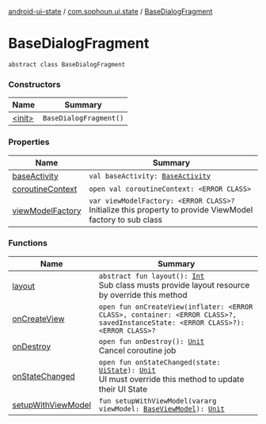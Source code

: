 [android-ui-state](../../index.md) / [com.sophoun.ui.state](../index.md) / [BaseDialogFragment](./index.md)

# BaseDialogFragment

`abstract class BaseDialogFragment`

### Constructors

| Name | Summary |
|---|---|
| [&lt;init&gt;](-init-.md) | `BaseDialogFragment()` |

### Properties

| Name | Summary |
|---|---|
| [baseActivity](base-activity.md) | `val baseActivity: `[`BaseActivity`](../-base-activity/index.md) |
| [coroutineContext](coroutine-context.md) | `open val coroutineContext: <ERROR CLASS>` |
| [viewModelFactory](view-model-factory.md) | `var viewModelFactory: <ERROR CLASS>?`<br>Initialize this property to provide ViewModel factory to sub class |

### Functions

| Name | Summary |
|---|---|
| [layout](layout.md) | `abstract fun layout(): `[`Int`](https://kotlinlang.org/api/latest/jvm/stdlib/kotlin/-int/index.html)<br>Sub class musts provide layout resource by override this method |
| [onCreateView](on-create-view.md) | `open fun onCreateView(inflater: <ERROR CLASS>, container: <ERROR CLASS>?, savedInstanceState: <ERROR CLASS>?): <ERROR CLASS>?` |
| [onDestroy](on-destroy.md) | `open fun onDestroy(): `[`Unit`](https://kotlinlang.org/api/latest/jvm/stdlib/kotlin/-unit/index.html)<br>Cancel coroutine job |
| [onStateChanged](on-state-changed.md) | `open fun onStateChanged(state: `[`UiState`](../../com.sophoun.ui.state.state/-ui-state/index.md)`): `[`Unit`](https://kotlinlang.org/api/latest/jvm/stdlib/kotlin/-unit/index.html)<br>UI must override this method to update their UI State |
| [setupWithViewModel](setup-with-view-model.md) | `fun setupWithViewModel(vararg viewModel: `[`BaseViewModel`](../-base-view-model/index.md)`): `[`Unit`](https://kotlinlang.org/api/latest/jvm/stdlib/kotlin/-unit/index.html) |
